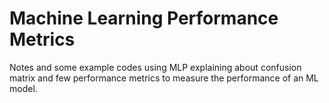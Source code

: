 # Machine Learning Performance Metrics

Notes and some example codes using MLP explaining about confusion matrix and few performance metrics to measure the performance of an ML model.